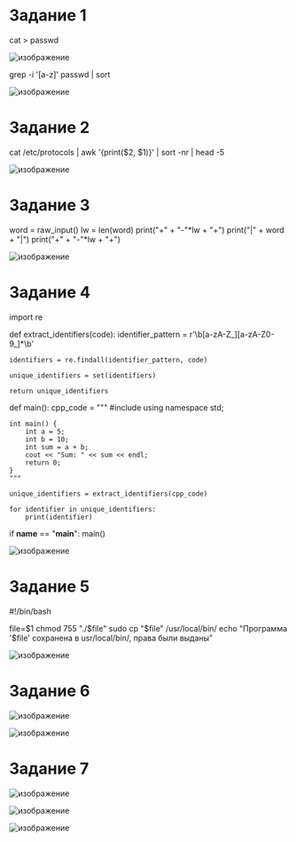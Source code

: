 # Задание 1
cat > passwd

![изображение](https://github.com/user-attachments/assets/4816089c-8aac-45b7-9f73-07be90e763ab)

grep -i '[a-z]' passwd | sort

![изображение](https://github.com/user-attachments/assets/a4bf1db4-6ac1-4a36-ae45-a1dd021cc773)

# Задание 2
cat /etc/protocols | awk '{print($2, $1)}' | sort -nr | head -5

![изображение](https://github.com/user-attachments/assets/66482b27-8486-4177-b8c9-832a202950dd)

# Задание 3

word = raw_input()
lw = len(word)
print("+" + "-"*lw + "+")
print("|" + word + "|")
print("+" + "-"*lw + "+")

![изображение](https://github.com/user-attachments/assets/aa1a5426-8557-448b-9a0a-ed2c927f5c67)

# Задание 4

import re

def extract_identifiers(code):
    identifier_pattern = r'\b[a-zA-Z_][a-zA-Z0-9_]*\b'

    identifiers = re.findall(identifier_pattern, code)

    unique_identifiers = set(identifiers)

    return unique_identifiers

def main():
    cpp_code = """
    #include <iostream>
    using namespace std;

    int main() {
        int a = 5;
        int b = 10;
        int sum = a + b;
        cout << "Sum: " << sum << endl;
        return 0;
    }
    """

    unique_identifiers = extract_identifiers(cpp_code)

    for identifier in unique_identifiers:
        print(identifier)

if __name__ == "__main__":
    main()


![изображение](https://github.com/user-attachments/assets/73d6a939-d1eb-469c-bf58-642201891028)

# Задание 5
#!/bin/bash

file=$1
chmod 755 "./$file"
sudo cp "$file" /usr/local/bin/
echo "Программа '$file' сохранена в usr/local/bin/, права были выданы"

![изображение](https://github.com/user-attachments/assets/dbb07869-b7d9-4723-93d1-8e2054bf9a79)


# Задание 6
![изображение](https://github.com/user-attachments/assets/d66cc68a-13d6-47d6-a324-7232697c10bc)



 
![изображение](https://github.com/user-attachments/assets/27a9c16d-8c2e-48e4-9c22-df71e25ad257)

# Задание 7
![изображение](https://github.com/user-attachments/assets/110ed8d5-3679-4ee8-ab1e-5f7c4db3cd20)

![изображение](https://github.com/user-attachments/assets/274a61b2-46bb-4a8a-8874-312ed85c7770)


![изображение](https://github.com/user-attachments/assets/b3966c94-3c99-4882-bbf0-51b81d27692c)






